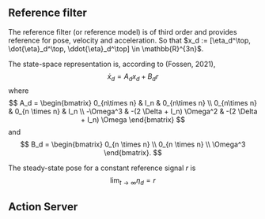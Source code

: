 ## Reference filter

The reference filter (or reference model) is of third order and provides reference for pose, velocity and acceleration. So that $x_d := [\eta_d^\top, \dot{\eta}_d^\top, \ddot{\eta}_d^\top] \in \mathbb{R}^{3n}$.

The state-space representation is, according to (Fossen, 2021), 
$$\dot{x}_d = A_d x_d + B_d r$$
where
$$
A_d = \begin{bmatrix}
0_{n\times n} & I_n & 0_{n\times n} \\
0_{n\times n} & 0_{n \times n} & I_n \\
-\Omega^3 & -(2 \Delta + I_n) \Omega^2 & -(2 \Delta + I_n) \Omega
\end{bmatrix}
$$
and
$$
B_d = \begin{bmatrix}
0_{n \times n} \\
0_{n \times n} \\
\Omega^3
\end{bmatrix}.
$$

The steady-state pose for a constant reference signal $r$ is
$$
\lim_{t \to \infty} \eta_d = r
$$

## Action Server
